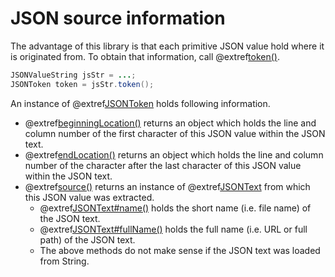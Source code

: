 # JSON source information

The advantage of this library is that each primitive JSON value hold where it is
originated from. To obtain that information, call 
@extref[token()](javadoc:value/JSONValuePrimitive.html#token()).

```java
JSONValueString jsStr = ...;
JSONToken token = jsStr.token();
```

An instance of @extref[JSONToken](javadoc:value/JSONToken.html) holds following
information. 

* @extref[beginningLocation()](javadoc:token/JSONToken.html#beginningLocation())
  returns an object which holds the line and column number of the first character
  of this JSON value within the JSON text.
* @extref[endLocation()](javadoc:token/JSONToken.html#endLocation())
  returns an object which holds the line and column number of the character
  after the last character of this JSON value within the JSON text.
* @extref[source()](javadoc:token/JSONToken.html#source()) returns an instance of
  @extref[JSONText](javadoc:JSONText.html) from which this JSON value was extracted.
   * @extref[JSONText#name()](javadoc:JSONText.html#name()) holds the short name
     (i.e. file name) of the JSON text.
   * @extref[JSONText#fullName()](javadoc:JSONText.html#fullName()) holds the full
     name (i.e. URL or full path) of the JSON text.
   * The above methods do not make sense if the JSON text was loaded from String.


